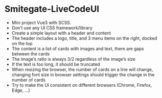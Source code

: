# Smitegate-LiveCodeUI

- Mini project Vue3 with SCSS.
- Don’t use any UI CSS framework/library
- Create a simple layout with a header and content
- The header includes a logo, title, and 3 menu items on the right, docked on the top
- The content is a list of cards with images and text, there are gaps between the cards
- The image‘s ratio is always 3/2 regardless of the image’s size
- If the text is too long, it should be truncated
- When resizing the browser, the number of cards on a line will change, changing font size in browser settings should trigger the change in the number of cards
- Try to make the UI consistent on different browsers (Chrome, Firefox, Edge, ...)
